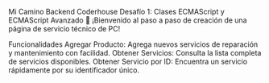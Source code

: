 Mi Camino Backend Coderhouse
Desafío 1: Clases ECMAScript y ECMAScript Avanzado
🚀 ¡Bienvenido al paso a paso de creación de una página de servicio técnico de PC!

Funcionalidades
Agregar Producto: Agrega nuevos servicios de reparación y mantenimiento con facilidad.
Obtener Servicios: Consulta la lista completa de servicios disponibles.
Obtener Servicio por ID: Encuentra un servicio rápidamente por su identificador único.
